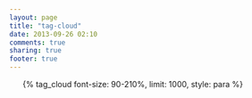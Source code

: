 ```yaml
---
layout: page
title: "tag-cloud"
date: 2013-09-26 02:10
comments: true
sharing: true
footer: true
---
```

<ul class="tag-cloud"> {% tag_cloud font-size: 90-210%, limit: 1000, style: para %}</ul>
